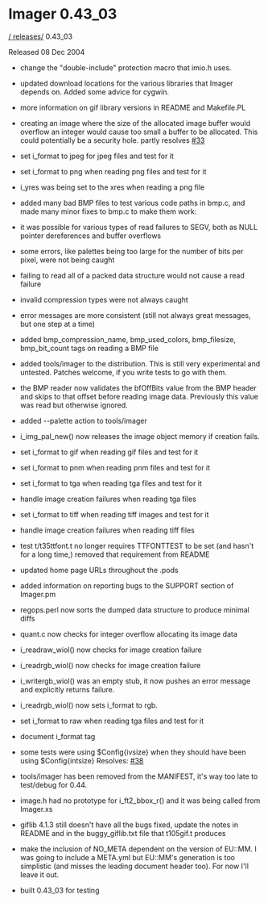 # Imager 0.43_03

[ / ](..) [releases/](./) 0.43_03

Released 08 Dec 2004

- change the "double-include" protection macro that imio.h uses.

- updated download locations for the various libraries that Imager   depends on.  Added some advice for cygwin.

- more information on gif library versions in README and Makefile.PL

- creating an image where the size of the allocated image buffer would  overflow an integer would cause too small a buffer to be allocated.  This could potentially be a security hole.  partly resolves [#33](https://github.com/tonycoz/imager/issues/33)

- set i_format to jpeg for jpeg files and test for it

- set i_format to png when reading png files and test for it

- i_yres was being set to the xres when reading a png file

- added many bad BMP files to test various code paths in bmp.c, and   made many minor fixes to bmp.c to make them work:

- it was possible for various types of read failures to SEGV, both  as NULL pointer dereferences and buffer overflows

- some errors, like palettes being too large for the number of bits  per pixel, were not being caught

- failing to read all of a packed data structure would not cause  a read failure

- invalid compression types were not always caught

- error messages are more consistent (still not always great messages,  but one step at a time)

- added bmp_compression_name, bmp_used_colors, bmp_filesize, bmp_bit_count   tags on reading a BMP file

- added tools/imager to the distribution.  This is still very   experimental and untested.  Patches welcome, if you write tests to go  with them.

- the BMP reader now validates the bfOffBits value from the BMP header  and skips to that offset before reading image data.  Previously this  value was read but otherwise ignored.

- added --palette action to tools/imager

- i_img_pal_new() now releases the image object memory if creation  fails.

- set i_format to gif when reading gif files and test for it

- set i_format to pnm when reading pnm files and test for it

- set i_format to tga when reading tga files and test for it

- handle image creation failures when reading tga files

- set i_format to tiff when reading tiff images and test for it

- handle image creation failures when reading tiff files

- test t/t35ttfont.t no longer requires TTFONTTEST to be set (and   hasn't for a long time,) removed that requirement from README

- updated home page URLs throughout the .pods

- added information on reporting bugs to the SUPPORT section of Imager.pm

- regops.perl now sorts the dumped data structure to produce minimal diffs

- quant.c now checks for integer overflow allocating its image data

- i_readraw_wiol() now checks for image creation failure

- i_readrgb_wiol() now checks for image creation failure

- i_writergb_wiol() was an empty stub, it now pushes an error message  and explicitly returns failure.

- i_readrgb_wiol() now sets i_format to rgb.

- set i_format to raw when reading tga files and test for it

- document i_format tag

- some tests were using $Config{ivsize} when they should have been   using $Config{intsize}  Resolves: [#38](https://github.com/tonycoz/imager/issues/38)

- tools/imager has been removed from the MANIFEST, it's way too late  to test/debug for 0.44.

- image.h had no prototype for i_ft2_bbox_r() and it was being called  from Imager.xs

- giflib 4.1.3 still doesn't have all the bugs fixed, update the notes  in README and in the buggy_giflib.txt file that t105gif.t produces

- make the inclusion of NO_META dependent on the version of EU::MM.  I was going to include a META.yml but EU::MM's generation is too   simplistic (and misses the leading document header too).  For now  I'll leave it out.

- built 0.43_03 for testing